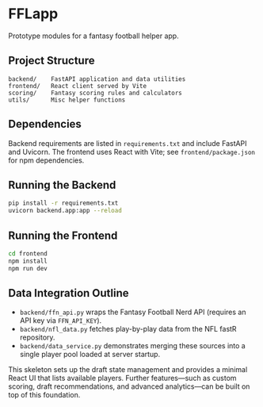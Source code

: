 # FFLapp

Prototype modules for a fantasy football helper app.

## Project Structure

```
backend/    FastAPI application and data utilities
frontend/   React client served by Vite
scoring/    Fantasy scoring rules and calculators
utils/      Misc helper functions
```

## Dependencies

Backend requirements are listed in `requirements.txt` and include FastAPI and Uvicorn. The frontend uses React with Vite; see `frontend/package.json` for npm dependencies.

## Running the Backend

```bash
pip install -r requirements.txt
uvicorn backend.app:app --reload
```

## Running the Frontend

```bash
cd frontend
npm install
npm run dev
```

## Data Integration Outline

- `backend/ffn_api.py` wraps the Fantasy Football Nerd API (requires an API key via `FFN_API_KEY`).
- `backend/nfl_data.py` fetches play-by-play data from the NFL fastR repository.
- `backend/data_service.py` demonstrates merging these sources into a single player pool loaded at server startup.

This skeleton sets up the draft state management and provides a minimal React UI that lists available players. Further features—such as custom scoring, draft recommendations, and advanced analytics—can be built on top of this foundation.
